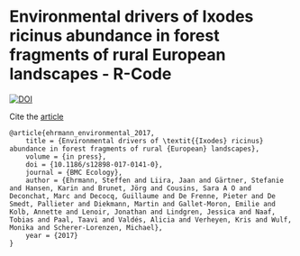 # Environmental drivers of Ixodes ricinus abundance in forest fragments of rural European landscapes - R-Code

[![DOI](https://zenodo.org/badge/101886132.svg)](https://zenodo.org/badge/latestdoi/101886132)

Cite the [article](https://bmcecol.biomedcentral.com/articles/10.1186/s12898-017-0141-0)

    @article{ehrmann_environmental_2017,
    	title = {Environmental drivers of \textit{{Ixodes} ricinus} abundance in forest fragments of rural {European} landscapes},
    	volume = {in press},
    	doi = {10.1186/s12898-017-0141-0},
    	journal = {BMC Ecology},
    	author = {Ehrmann, Steffen and Liira, Jaan and Gärtner, Stefanie and Hansen, Karin and Brunet, Jörg and Cousins, Sara A O and Deconchat, Marc and Decocq, Guillaume and De Frenne, Pieter and De Smedt, Pallieter and Diekmann, Martin and Gallet-Moron, Emilie and Kolb, Annette and Lenoir, Jonathan and Lindgren, Jessica and Naaf, Tobias and Paal, Taavi and Valdés, Alicia and Verheyen, Kris and Wulf, Monika and Scherer-Lorenzen, Michael},
    	year = {2017}
    }
